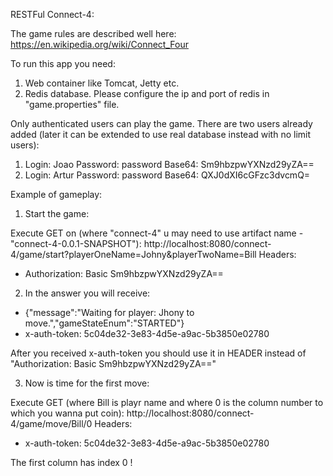 RESTFul Connect-4:

The game rules are described well here: https://en.wikipedia.org/wiki/Connect_Four

To run this app you need:
1. Web container like Tomcat, Jetty etc.
2. Redis database. Please configure the ip and port of redis in "game.properties" file.

Only authenticated users can play the game. There are two users already added (later it can be extended to use real database instead with no limit users):
1. Login: Joao 
   Password: password 
   Base64: Sm9hbzpwYXNzd29yZA==
2. Login: Artur
   Password: password
   Base64: QXJ0dXI6cGFzc3dvcmQ=
   
 
 Example of gameplay:
 
1. Start the game:
 
 Execute GET on (where "connect-4" u may need to use artifact name - "connect-4-0.0.1-SNAPSHOT"):
 http://localhost:8080/connect-4/game/start?playerOneName=Johny&playerTwoName=Bill 
 Headers: 
 - Authorization: Basic Sm9hbzpwYXNzd29yZA==
 
2. In the answer you will receive:
  - {"message":"Waiting for player: Jhony to move.","gameStateEnum":"STARTED"}
  - x-auth-token: 5c04de32-3e83-4d5e-a9ac-5b3850e02780
 
After you received x-auth-token you should use it in HEADER instead of "Authorization: Basic Sm9hbzpwYXNzd29yZA=="

3. Now is time for the first move:

Execute GET (where Bill is playr name and where 0 is the column number to which you wanna put coin):
http://localhost:8080/connect-4/game/move/Bill/0
 Headers: 
 - x-auth-token: 5c04de32-3e83-4d5e-a9ac-5b3850e02780
 
 The first column has index 0 !
